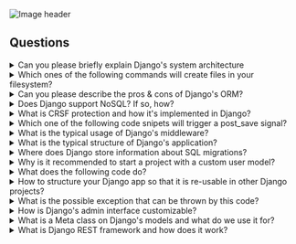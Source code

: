 ![Image header](https://github.com/hiredev-app/django-interview-questions/blob/readme-edit/image-header.png?raw=true)
## Questions

<details><summary>Can you please briefly explain Django's system architecture</summary>
<p></p><i>&nbsp;&nbsp;&nbsp;&nbsp;&nbsp;✎  Full Text Answer</i><p></p><p></p></details>

<details><summary>Which ones of the following commands will create files in your filesystem?</summary><p></p><p>&nbsp;&nbsp;&nbsp;&nbsp;&nbsp;☒ ./manage.py makemigrations</p><p>&nbsp;&nbsp;&nbsp;&nbsp;&nbsp;☐ ./manage.py migrate</p><p>&nbsp;&nbsp;&nbsp;&nbsp;&nbsp;☐ ./manage.py sqlmigrate</p><p></p></details>

<details><summary>Can you please describe the pros & cons of Django's ORM?</summary>
<p></p><i>&nbsp;&nbsp;&nbsp;&nbsp;&nbsp;✎  Full Text Answer</i><p></p><p></p></details>

<details><summary>Does Django support NoSQL? If so, how?</summary>
<p></p><i>&nbsp;&nbsp;&nbsp;&nbsp;&nbsp;✎  Full Text Answer</i><p></p><p></p></details>

<details><summary>What is CRSF protection and how it's implemented in Django?</summary>
<p></p><i>&nbsp;&nbsp;&nbsp;&nbsp;&nbsp;✎  Full Text Answer</i><p></p><p></p></details>

<details><summary>Which one of the following code snipets will trigger a post_save signal?</summary><p></p><p>&nbsp;&nbsp;&nbsp;&nbsp;&nbsp;☐ Code snippet no. 1</p><p>&nbsp;&nbsp;&nbsp;&nbsp;&nbsp;☒ Code snippet no. 2</p><p>&nbsp;&nbsp;&nbsp;&nbsp;&nbsp;☐ Both</p><p>&nbsp;&nbsp;&nbsp;&nbsp;&nbsp;☐ None</p><p></p></details>

<details><summary>What is the typical usage of Django's middleware?</summary><p></p><p>&nbsp;&nbsp;&nbsp;&nbsp;&nbsp;☒ Cross-Site request forgery protection</p><p>&nbsp;&nbsp;&nbsp;&nbsp;&nbsp;☐ Rendering a template</p><p>&nbsp;&nbsp;&nbsp;&nbsp;&nbsp;☒ Session management</p><p>&nbsp;&nbsp;&nbsp;&nbsp;&nbsp;☒ Authentication handling</p><p>&nbsp;&nbsp;&nbsp;&nbsp;&nbsp;☐ Querying database</p><p></p></details>

<details><summary>What is the typical structure of Django's application?</summary>
<p></p><i>&nbsp;&nbsp;&nbsp;&nbsp;&nbsp;✎  Full Text Answer</i><p></p><p></p></details>

<details><summary>Where does Django store information about SQL migrations?</summary><p></p><p>&nbsp;&nbsp;&nbsp;&nbsp;&nbsp;☒ Filesystem</p><p>&nbsp;&nbsp;&nbsp;&nbsp;&nbsp;☒ Database</p><p>&nbsp;&nbsp;&nbsp;&nbsp;&nbsp;☐ Cache</p><p></p></details>

<details><summary>Why is it recommended to start a project with a custom user model?</summary>
<p></p><i>&nbsp;&nbsp;&nbsp;&nbsp;&nbsp;✎  Full Text Answer</i><p></p><p></p></details>

<details><summary>What does the following code do?</summary><p></p><p>&nbsp;&nbsp;&nbsp;&nbsp;&nbsp;◯ Loads all buildings including offices to all_buildings variable</p><p>&nbsp;&nbsp;&nbsp;&nbsp;&nbsp;◉ Throws `AttributeError` exception</p><p></p></details>

<details><summary>How to structure your Django app so that it is re-usable in other Django projects?</summary>
<p></p><i>&nbsp;&nbsp;&nbsp;&nbsp;&nbsp;✎  Full Text Answer</i><p></p><p></p></details>

<details><summary>What is the possible exception that can be thrown by this code?</summary><p></p><p>&nbsp;&nbsp;&nbsp;&nbsp;&nbsp;☒ Company.DoesNotExist</p><p>&nbsp;&nbsp;&nbsp;&nbsp;&nbsp;☐ IndexError</p><p>&nbsp;&nbsp;&nbsp;&nbsp;&nbsp;☐ both of these exceptions</p><p>&nbsp;&nbsp;&nbsp;&nbsp;&nbsp;☐ none of these exceptions</p><p></p></details>

<details><summary>How is Django's admin interface customizable?</summary>
<p></p><i>&nbsp;&nbsp;&nbsp;&nbsp;&nbsp;✎  Full Text Answer</i><p></p><p></p></details>

<details><summary>What is a Meta class on Django's models and what do we use it for?</summary>
<p></p><i>&nbsp;&nbsp;&nbsp;&nbsp;&nbsp;✎  Full Text Answer</i><p></p><p></p></details>

<details><summary>What is Django REST framework and how does it work?</summary>
<p></p><i>&nbsp;&nbsp;&nbsp;&nbsp;&nbsp;✎  Full Text Answer</i><p></p><p></p></details>
